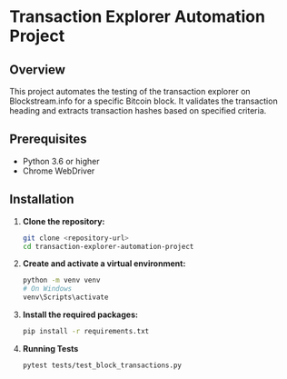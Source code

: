 # Transaction Explorer Automation Project

## Overview
This project automates the testing of the transaction explorer on Blockstream.info for a specific Bitcoin block. It validates the transaction heading and extracts transaction hashes based on specified criteria.

## Prerequisites
- Python 3.6 or higher
- Chrome WebDriver

## Installation

1. **Clone the repository:**
   ```bash
   git clone <repository-url>
   cd transaction-explorer-automation-project
   ```

2. **Create and activate a virtual environment:**
    ```bash
    python -m venv venv
    # On Windows
    venv\Scripts\activate
    ```
3. **Install the required packages:**
    ```bash
    pip install -r requirements.txt
    ```
4. **Running Tests**
     ```bash
     pytest tests/test_block_transactions.py
    ```

